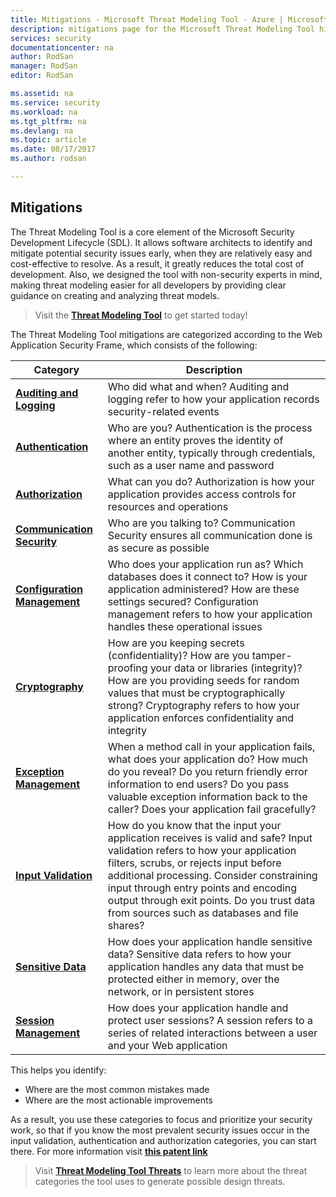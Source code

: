 ```yaml
---
title: Mitigations - Microsoft Threat Modeling Tool - Azure | Microsoft Docs
description: mitigations page for the Microsoft Threat Modeling Tool highlighting possible solutions to the most exposed generated threats
services: security
documentationcenter: na
author: RodSan
manager: RodSan
editor: RodSan

ms.assetid: na
ms.service: security
ms.workload: na
ms.tgt_pltfrm: na
ms.devlang: na
ms.topic: article
ms.date: 08/17/2017
ms.author: rodsan

---
```


## Mitigations
The Threat Modeling Tool is a core element of the Microsoft Security Development Lifecycle (SDL). It allows software architects to identify and mitigate potential security issues early, when they are relatively easy and cost-effective to resolve. As a result, it greatly reduces the total cost of development. Also, we designed the tool with non-security experts in mind, making threat modeling easier for all developers by providing clear guidance on creating and analyzing threat models. 

> Visit the **[Threat Modeling Tool](./azure-security-threat-modeling-tool.md)** to get started today!

The Threat Modeling Tool mitigations are categorized according to the Web Application Security Frame, which consists of the following:

| Category | Description |
| -------- | ----------- |
| **[Auditing and Logging](./azure-security-threat-modeling-tool-auditing-and-logging.md)** | Who did what and when? Auditing and logging refer to how your application records security-related events |
| **[Authentication](./azure-security-threat-modeling-tool-authentication.md)** | Who are you? Authentication is the process where an entity proves the identity of another entity, typically through credentials, such as a user name and password |
| **[Authorization](./azure-security-threat-modeling-tool-authorization.md)** | What can you do? Authorization is how your application provides access controls for resources and operations | 
| **[Communication Security](./azure-security-threat-modeling-tool-communication-security.md)** | Who are you talking to? Communication Security ensures all communication done is as secure as possible |
| **[Configuration Management](./azure-security-threat-modeling-tool-configuration-management.md)** | Who does your application run as? Which databases does it connect to? How is your application administered? How are these settings secured? Configuration management refers to how your application handles these operational issues | 
| **[Cryptography](./azure-security-threat-modeling-tool-cryptography.md)** | How are you keeping secrets (confidentiality)? How are you tamper-proofing your data or libraries (integrity)? How are you providing seeds for random values that must be cryptographically strong? Cryptography refers to how your application enforces confidentiality and integrity | 
| **[Exception Management](./azure-security-threat-modeling-tool-exception-management.md)** | When a method call in your application fails, what does your application do? How much do you reveal? Do you return friendly error information to end users? Do you pass valuable exception information back to the caller? Does your application fail gracefully? |
| **[Input Validation](./azure-security-threat-modeling-tool-input-validation.md)** | How do you know that the input your application receives is valid and safe? Input validation refers to how your application filters, scrubs, or rejects input before additional processing. Consider constraining input through entry points and encoding output through exit points. Do you trust data from sources such as databases and file shares? |
| **[Sensitive Data](./azure-security-threat-modeling-tool-sensitive-data.md)** | How does your application handle sensitive data? Sensitive data refers to how your application handles any data that must be protected either in memory, over the network, or in persistent stores | 
| **[Session Management](./azure-security-threat-modeling-tool-session-management.md)** | How does your application handle and protect user sessions? A session refers to a series of related interactions between a user and your Web application | 

This helps you identify: 
* Where are the most common mistakes made
* Where are the most actionable improvements

As a result, you use these categories to focus and prioritize your security work, so that if you know the most prevalent security issues occur in the input validation, authentication and authorization categories, you can start there. For more information visit **[this patent link](https://www.google.com/patents/US7818788)**

> Visit **[Threat Modeling Tool Threats](./azure-security-threat-modeling-tool-threats.md)** to learn more about the threat categories the tool uses to generate possible design threats. 